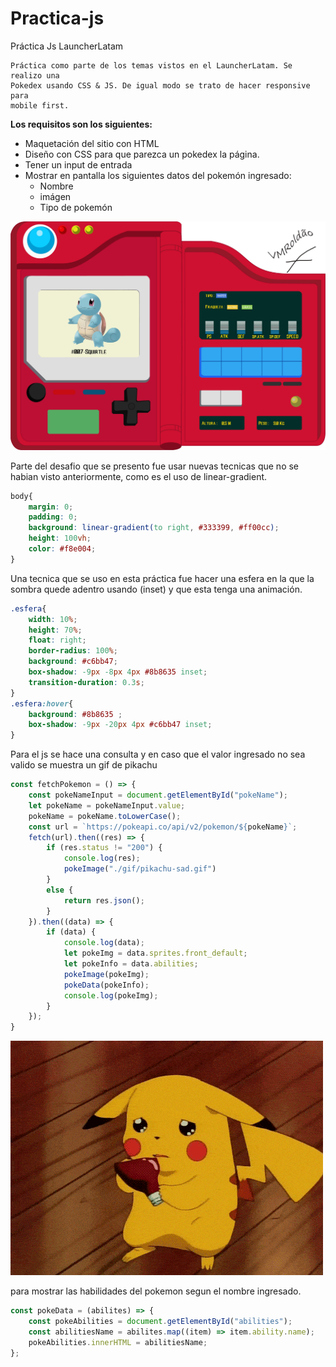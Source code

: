 # Practica-js
Práctica Js LauncherLatam

    Práctica como parte de los temas vistos en el LauncherLatam. Se realizo una 
    Pokedex usando CSS & JS. De igual modo se trato de hacer responsive para
    mobile first.

**Los requisitos son los siguientes:**
* Maquetación del sitio con HTML
* Diseño con CSS para que parezca un pokedex la página.
* Tener un input de entrada
* Mostrar en pantalla los siguientes datos del pokemón ingresado:
  * Nombre
  * imágen
  * Tipo de pokemón

![pokedex](./image/pokedex.jpg "pokedex")


Parte del desafio que se presento fue usar nuevas tecnicas que no se habian visto anteriormente, como es el uso de linear-gradient.
```CSS
body{
    margin: 0;
    padding: 0;
    background: linear-gradient(to right, #333399, #ff00cc);
    height: 100vh;
    color: #f8e004;
}
```

Una tecnica que se uso en esta práctica fue hacer una esfera en la que la sombra quede adentro usando (inset) y que esta tenga una animación.

```CSS
.esfera{
    width: 10%;
    height: 70%;
    float: right;
    border-radius: 100%;
    background: #c6bb47;
    box-shadow: -9px -8px 4px #8b8635 inset;
    transition-duration: 0.3s;
}
.esfera:hover{
    background: #8b8635 ;
    box-shadow: -9px -20px 4px #c6bb47 inset;
}
```
Para el js se hace una consulta y en caso que el valor ingresado no sea valido se muestra un gif de pikachu
```javascript
const fetchPokemon = () => {
    const pokeNameInput = document.getElementById("pokeName");
    let pokeName = pokeNameInput.value;
    pokeName = pokeName.toLowerCase();
    const url = `https://pokeapi.co/api/v2/pokemon/${pokeName}`;
    fetch(url).then((res) => {
        if (res.status != "200") {
            console.log(res);
            pokeImage("./gif/pikachu-sad.gif")
        }
        else {
            return res.json();
        }
    }).then((data) => {
        if (data) {
            console.log(data);
            let pokeImg = data.sprites.front_default;
            let pokeInfo = data.abilities;
            pokeImage(pokeImg);
            pokeData(pokeInfo);
            console.log(pokeImg);
        }
    });
}
```

![pikachu](./gif/sad-pikachu-icegif.gif "sad")

para mostrar las habilidades del pokemon segun el nombre ingresado.
```javascript
const pokeData = (abilites) => {
    const pokeAbilities = document.getElementById("abilities");
    const abilitiesName = abilites.map((item) => item.ability.name);
    pokeAbilities.innerHTML = abilitiesName;
};
```
